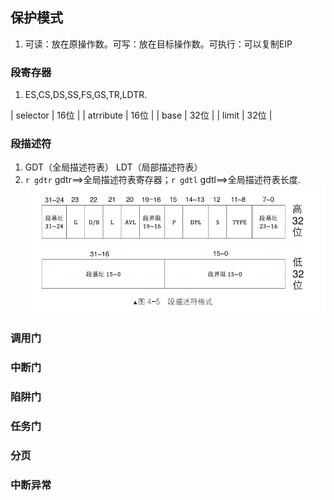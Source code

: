 ## 保护模式
1. 可读：放在原操作数。可写：放在目标操作数。可执行：可以复制EIP

### 段寄存器
1. ES,CS,DS,SS,FS,GS,TR,LDTR.

| selector |  16位 |
| atrribute |  16位 |
| base |  32位 |
| limit | 32位 |

### 段描述符
1. GDT（全局描述符表） LDT（局部描述符表）
2. `r gdtr` gdtr==>全局描述符表寄存器；`r gdtl` gdtl==>全局描述符表长度.
![](03_01.png)

### 调用门

### 中断门

### 陷阱门

### 任务门 


### 分页

### 中断异常

